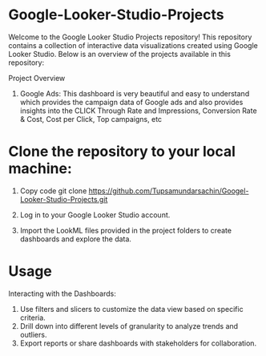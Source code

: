 # Google-Looker-Studio-Projects

Welcome to the Google Looker Studio Projects repository! This repository contains a collection of interactive data visualizations created using Google Looker Studio. Below is an overview of the projects available in this repository:

Project Overview
1) Google Ads:
             This dashboard is very beautiful and easy to understand which provides the campaign data of Google ads and also provides insights into the CLICK Through Rate and Impressions, Conversion Rate & 
             Cost, Cost per Click, Top  campaigns, etc 

# Clone the repository to your local machine:

1) Copy code
git clone https://github.com/Tupsamundarsachin/Googel-Looker-Studio-Projects.git

2) Log in to your Google Looker Studio account.

3) Import the LookML files provided in the project folders to create dashboards and explore the data.

# Usage
Interacting with the Dashboards:
1) Use filters and slicers to customize the data view based on specific criteria.
2) Drill down into different levels of granularity to analyze trends and outliers.
3) Export reports or share dashboards with stakeholders for collaboration.
